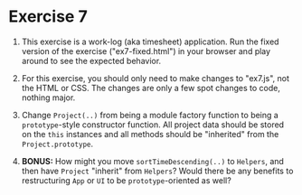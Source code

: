 # Exercise 7

1. This exercise is a work-log (aka timesheet) application. Run the fixed version of the exercise ("ex7-fixed.html") in your browser and play around to see the expected behavior.

2. For this exercise, you should only need to make changes to "ex7.js", not the HTML or CSS. The changes are only a few spot changes to code, nothing major.

3. Change `Project(..)` from being a module factory function to being a `prototype`-style constructor function. All project data should be stored on the `this` instances and all methods should be "inherited" from the `Project.prototype`.

4. **BONUS:** How might you move `sortTimeDescending(..)` to `Helpers`, and then have `Project` "inherit" from `Helpers`? Would there be any benefits to restructuring `App` or `UI` to be `prototype`-oriented as well?
